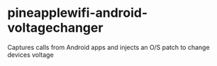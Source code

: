 # pineapplewifi-android-voltagechanger
Captures calls from Android apps and injects an O/S patch to change devices voltage

